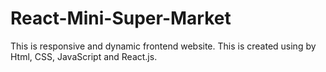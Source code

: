 # React-Mini-Super-Market
This is responsive and dynamic frontend website. This is created using by Html, CSS, JavaScript and React.js.
